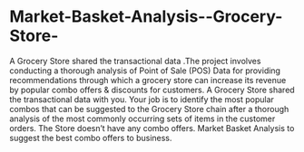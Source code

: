 # Market-Basket-Analysis--Grocery-Store-
A Grocery Store shared the transactional data .The project involves conducting a thorough analysis of Point of Sale (POS) Data for providing recommendations through which a grocery store can increase its revenue by popular combo offers &amp; discounts for customers.
A Grocery Store shared the transactional data with you. Your job is to identify the most popular combos that can be suggested to the Grocery Store chain after a thorough analysis of the most commonly occurring sets of items in the customer orders. The Store doesn’t have any combo offers. Market Basket Analysis to suggest the best combo offers to business.
